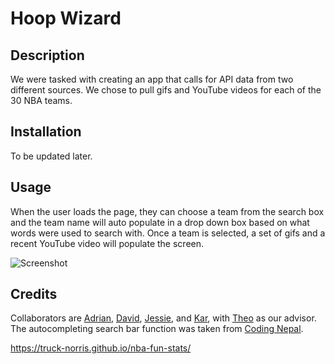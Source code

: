 # Hoop Wizard

## Description

We were tasked with creating an app that calls for API data from two different sources. We chose to pull gifs and YouTube videos for each of the 30 NBA teams.

## Installation

To be updated later.

## Usage

When the user loads the page, they can choose a team from the search box and the team name will auto populate in a drop down box based on what words were used to search with. Once a team is selected, a set of gifs and a recent YouTube video will populate the screen.

![Screenshot](...)

## Credits

Collaborators are [Adrian](https://github.com/Adrian-G-C), [David](https://github.com/davidkolodziej), [Jessie](https://github.com/MrMessyFace), and [Kar](https://github.com/karsodhi), with [Theo](https://github.com/Tward9) as our advisor. The autocompleting search bar function was taken from [Coding Nepal](https://www.codingnepalweb.com/search-bar-autocomplete-search-suggestions-javascript/).

https://truck-norris.github.io/nba-fun-stats/